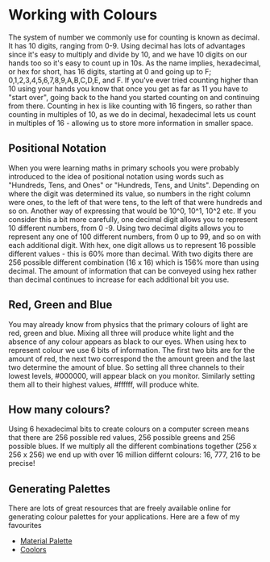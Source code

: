 # Working with Colours
The system of number we commonly use for counting is known as decimal. It has 10 digits, ranging from 0-9. Using decimal has lots of advantages since it's easy to multiply and divide by 10, and we have 10 digits on our hands too so it's easy to count up in 10s. 
As the name implies, hexadecimal, or hex for short, has 16 digits, starting at 0 and going up to F; 0,1,2,3,4,5,6,7,8,9,A,B,C,D,E, and F. If you've ever tried counting higher than 10 using your hands you know that once you get as far as 11 you have to "start over", going back to the hand you started counting on and continuing from there. Counting in hex is like counting with 16 fingers, so rather than counting in multiples of 10, as we do in decimal, hexadecimal lets us count in multiples of 16 - allowing us to store more information in smaller space.

## Positional Notation
When you were learning maths in primary schools you were probably introduced to the idea of positional notation using words such as "Hundreds, Tens, and Ones" or "Hundreds, Tens, and Units". Depending on where the digit was determined its value, so numbers in the right column were ones, to the left of that were tens, to the left of that were hundreds and so on. Another way of expressing that would be 10^0, 10^1, 10^2 etc. If you consider this a bit more carefully, one decimal digit allows you to represent 10 different numbers, from 0 -9. Using two decimal digits allows you to represent any one of 100 different numbers, from 0 up to 99, and so on with each additional digit. With hex, one digit allows us to represent 16 possible different values - this is 60% more than decimal. With two digits there are 256 possible different combination (16 x 16) which is 156% more than using decimal. The amount of information that can be conveyed using hex rather than decimal continues to increase for each additional bit you use. 

## Red, Green and Blue
You may already know from physics that the primary colours of light are red, green and blue. Mixing all three will produce white light and the absence of any colour appears as black to our eyes.
When using hex to represent colour we use 6 bits of information. The first two bits are for the amount of red, the next two correspond the the amount green and the last two determine the amount of blue. So setting all three channels to their lowest levels, #000000, will appear black on you monitor. Similarly setting them all to their highest values, #ffffff, will produce white.

## How many colours?
Using 6 hexadecimal bits to create colours on a computer screen means that there are 256 possible red values, 256 possible greens and 256 possible blues. If we multiply all the different combinations together (256 x 256 x 256) we end up with over 16 million differnt colours: 16, 777, 216 to be precise! 

## Generating Palettes

There are lots of great resources that are freely available online for generating colour palettes for your applications. Here are a few of my favourites

 - <a href="http://www.materialpalette.com/" target="_blank">Material Palette</a>
 - <a href="http://coolors.co/" target="_blank">Coolors</a>